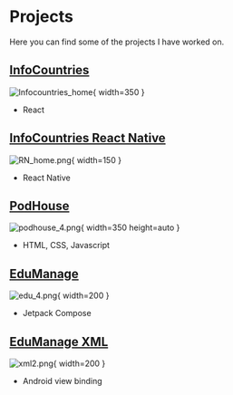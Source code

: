 # Projects

Here you can find some of the projects I have worked on.

## [InfoCountries](./infoCountries.html)

![Infocountries_home](/assets/Infocountries_home.png ){ width=350 }
* React


## [InfoCountries React Native](./infoCountriesReactNative.html)

![RN_home.png](/assets/RN_home.png){ width=150 }
* React Native


## [PodHouse](./podHouse.html)

![podhouse_4.png](/assets/podhouse_4.png){ width=350 height=auto }
* HTML, CSS, Javascript


## [EduManage](./eduManageJetpackCompose.html)

![edu_4.png](/assets/edu4.png){ width=200 }
* Jetpack Compose


## [EduManage XML](./eduManageXML.html)

![xml2.png](/assets/xml2.png){ width=200 }
* Android view binding







